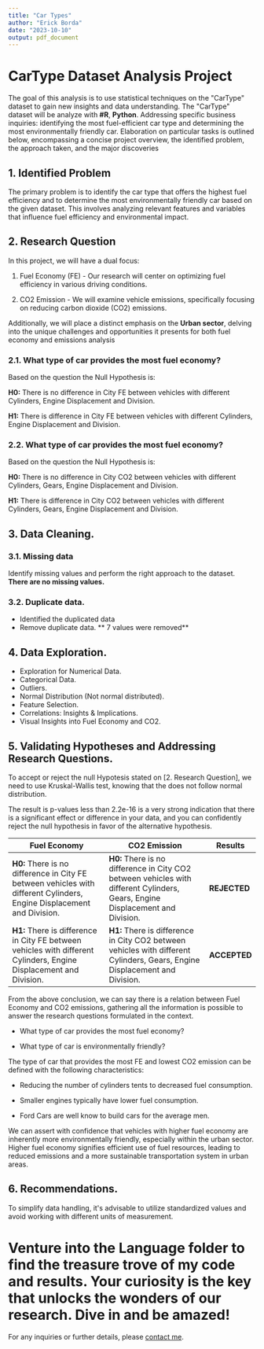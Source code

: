 ```yaml
---
title: "Car Types"
author: "Erick Borda"
date: "2023-10-10"
output: pdf_document
---
```


# CarType Dataset Analysis Project

The goal of this analysis is to use statistical techniques on the "CarType" dataset to gain new insights and data understanding. The "CarType" dataset will be analyze with **#R**, **Python**. Addressing specific business inquiries: identifying the most fuel-efficient car type and determining the most environmentally friendly car. Elaboration on particular tasks is outlined below, encompassing a concise project overview, the identified problem, the approach taken, and the major discoveries

## 1. Identified Problem

The primary problem is to identify the car type that offers the highest fuel efficiency and to determine the most environmentally friendly car based on the given dataset. This involves analyzing relevant features and variables that influence fuel efficiency and environmental impact.

## 2. Research Question

In this project, we will have a dual focus:

1.  Fuel Economy (FE) - Our research will center on optimizing fuel efficiency in various driving conditions.

2.  CO2 Emission - We will examine vehicle emissions, specifically focusing on reducing carbon dioxide (CO2) emissions.

Additionally, we will place a distinct emphasis on the **Urban sector**, delving into the unique challenges and opportunities it presents for both fuel economy and emissions analysis

### 2.1. What type of car provides the most fuel economy?

Based on the question the Null Hypothesis is:

**H0:** There is no difference in City FE between vehicles with different Cylinders, Engine Displacement and Division.

**H1:** There is difference in City FE between vehicles with different Cylinders, Engine Displacement and Division.

### 2.2. What type of car provides the most fuel economy?

Based on the question the Null Hypothesis is:

**H0:** There is no difference in City CO2 between vehicles with different Cylinders, Gears, Engine Displacement and Division.

**H1:** There is difference in City CO2 between vehicles with different Cylinders, Gears, Engine Displacement and Division.

## 3. Data Cleaning.
### 3.1. Missing data

Identify missing values and perform the right approach to the dataset.
**There are no missing values.**

### 3.2. Duplicate data.

* Identified the duplicated data
* Remove duplicate data.
** 7 values were removed**

## 4. Data Exploration.

* Exploration for Numerical Data.
* Categorical Data.
* Outliers.
* Normal Distribution (Not normal distributed).
* Feature Selection.
* Correlations: Insights & Implications.
* Visual Insights into Fuel Economy and CO2.

## 5. Validating Hypotheses and Addressing Research Questions.

To accept or reject the null Hypotesis stated on [2. Research Question], we need to use Kruskal-Wallis test, knowing that the does not follow normal distribution.

The result is p-values less than 2.2e-16 is a very strong indication that there is a significant effect or difference in your data, and you can confidently reject the null hypothesis in favor of the alternative hypothesis.

| Fuel Economy                                                                                                           | CO2 Emission                                                                                                                   | Results      |
|---------------------------|----------------------------|-----------------|
| **H0:** There is no difference in City FE between vehicles with different Cylinders, Engine Displacement and Division. | **H0:** There is no difference in City CO2 between vehicles with different Cylinders, Gears, Engine Displacement and Division. | **REJECTED** |
| **H1:** There is difference in City FE between vehicles with different Cylinders, Engine Displacement and Division.    | **H1:** There is difference in City CO2 between vehicles with different Cylinders, Gears, Engine Displacement and Division.    | **ACCEPTED** |

From the above conclusion, we can say there is a relation between Fuel Economy and CO2 emissions, gathering all the information is possible to answer the research questions formulated in the context.

-   What type of car provides the most fuel economy?

-   What type of car is environmentally friendly?

The type of car that provides the most FE and lowest CO2 emission can be defined with the following characteristics:

-   Reducing the number of cylinders tents to decreased fuel consumption.

-   Smaller engines typically have lower fuel consumption.

-   Ford Cars are well know to build cars for the average men.

We can assert with confidence that vehicles with higher fuel economy are inherently more environmentally friendly, especially within the urban sector. Higher fuel economy signifies efficient use of fuel resources, leading to reduced emissions and a more sustainable transportation system in urban areas.

## 6. Recommendations.

To simplify data handling, it's advisable to utilize standardized values and avoid working with different units of measurement.

# **Venture into the Language folder to find the treasure trove of my code and results. Your curiosity is the key that unlocks the wonders of our research. Dive in and be amazed!**

For any inquiries or further details, please [contact me](mailto:erickborda96@.com).
